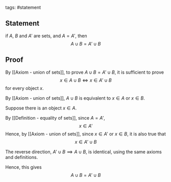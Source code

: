tags: #statement 

## Statement

if $A$, $B$ and $A'$ are sets, and $A = A'$, then
$$A \cup B = A' \cup B$$

## Proof

By [[Axiom - union of sets]], to prove $A \cup B = A' \cup B$, it is sufficient to prove
$$x \in A \cup B \iff x \in A' \cup B$$
for every object $x$.

By [[Axiom - union of sets]], $A \cup B$ is equivalent to $x \in A$ or $x \in B$.

Suppose there is an object $x \in A$.

By [[Definition - equality of sets]], since $A = A'$, 
$$x \in A'$$
Hence, by [[Axiom - union of sets]], since $x \in A'$ or $x \in B$, it is also true that
$$x \in A' \cup B$$

The reverse direction, $A' \cup B \implies A \cup B$,  is identical, using the same axioms and definitions.

Hence, this gives
$$A \cup B = A' \cup B$$